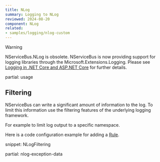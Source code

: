 ```yaml
---
title: NLog
summary: Logging to NLog
reviewed: 2024-08-20
component: NLog
related:
- samples/logging/nlog-custom
---
```


> [!WARNING]
> NServiceBus.NLog is obsolete. NServiceBus is now providing support for logging libraries through the Microsoft.Extensions.Logging. Please see [Logging in .NET Core and ASP.NET Core](https://learn.microsoft.com/en-us/aspnet/core/fundamentals/logging/) for further details.

partial: usage


## Filtering

NServiceBus can write a significant amount of information to the log. To limit this information use the filtering features of the underlying logging framework.

For example to limit log output to a specific namespace.

Here is a code configuration example for adding a [Rule](https://github.com/nlog/NLog/wiki/Configuration-file#rules).

snippet: NLogFiltering

partial: nlog-exception-data
